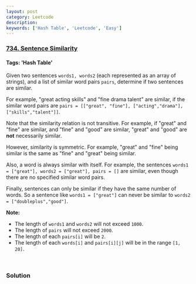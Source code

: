 ```yaml
---
layout: post
category: Leetcode
description: 
keywords: ['Hash Table', 'Leetcode', 'Easy']
---
```

### [734. Sentence Similarity](https://leetcode.com/problems/sentence-similarity)

#### Tags: 'Hash Table'

<div class="content__u3I1 question-content__JfgR"><div><p>Given two sentences <code>words1, words2</code> (each represented as an array of strings), and a list of similar word pairs <code>pairs</code>, determine if two sentences are similar.</p>
<p>For example, "great acting skills" and "fine drama talent" are similar, if the similar word pairs are <code>pairs = [["great", "fine"], ["acting","drama"], ["skills","talent"]]</code>.</p>
<p>Note that the similarity relation is not transitive. For example, if "great" and "fine" are similar, and "fine" and "good" are similar, "great" and "good" are <b>not</b> necessarily similar.</p>
<p>However, similarity is symmetric. For example, "great" and "fine" being similar is the same as "fine" and "great" being similar.</p>
<p>Also, a word is always similar with itself. For example, the sentences <code>words1 = ["great"], words2 = ["great"], pairs = []</code> are similar, even though there are no specified similar word pairs.</p>
<p>Finally, sentences can only be similar if they have the same number of words. So a sentence like <code>words1 = ["great"]</code> can never be similar to <code>words2 = ["doubleplus","good"]</code>.</p>
<p><b>Note:</b></p>
<ul>
<li>The length of <code>words1</code> and <code>words2</code> will not exceed <code>1000</code>.</li>
<li>The length of <code>pairs</code> will not exceed <code>2000</code>.</li>
<li>The length of each <code>pairs[i]</code> will be <code>2</code>.</li>
<li>The length of each <code>words[i]</code> and <code>pairs[i][j]</code> will be in the range <code>[1, 20]</code>.</li>
</ul>
<p> </p>
</div></div>

### Solution
